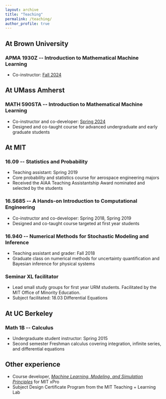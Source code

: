 ```yaml
---
layout: archive
title: "Teaching"
permalink: /teaching/
author_profile: true
---
```


<!-- {% include base_path %}
 -->

## At Brown University 
### APMA 1930Z -- Introduction to Mathematical Machine Learning
* Co-instructor: [Fall 2024](https://benjzhang.github.io/apma1930z/)

## At UMass Amherst
### MATH 590STA -- Introduction to Mathematical Machine Learning
* Co-instructor and co-developer: [Spring 2024](https://benjzhang.github.io/ma590sta/)
* Designed and co-taught course for advanced undergraduate and early graduate students

## At MIT
### 16.09 -- Statistics and Probability
* Teaching assistant: Spring 2019
* Core probability and statistics course for aerospace engineering majors
* Received the AIAA Teaching Assistantship Award nominated and selected by the students

### 16.S685 -- A Hands-on Introduction to Computational Engineering
* Co-instructor and co-developer: Spring 2018, Spring 2019
* Designed and co-taught course targeted at first year students

### 16.940 -- Numerical Methods for Stochastic Modeling and Inference
* Teaching assistant and grader: Fall 2018 
* Graduate class on numerical methods for uncertainty quantification and Bayesian inference for physical systems

### Seminar XL facilitator
* Lead small study groups for first year URM students. Facilitated by the MIT Office of Minority Education.
* Subject facilitated: 18.03 Differential Equations

## At UC Berkeley
### Math 1B -- Calculus 
* Undergraduate student instructor: Spring 2015
* Second semester Freshman calculus covering integration, infinite series, and differential equations


## Other experience
* Course developer, [*Machine Learning, Modeling, and Simulation Principles*](https://xpro.mit.edu/courses/course-v1:xPRO+MLx1/) for MIT xPro
* Subject Design Certificate Program from the MIT Teaching + Learning Lab





<!-- {% for post in site.teaching reversed %}
  {% include archive-single.html %} -->
<!-- {% endfor %}
 -->